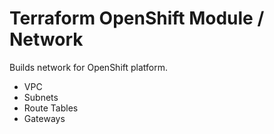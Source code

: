 # Terraform OpenShift Module / Network

Builds network for OpenShift platform.

* VPC
* Subnets
* Route Tables
* Gateways